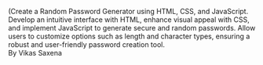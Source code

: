 (Create a Random Password Generator using HTML, CSS, and JavaScript.
Develop an intuitive interface with HTML, enhance visual appeal with CSS,
and implement JavaScript to generate secure and random passwords.
Allow users to customize options such as length and character types,
ensuring a robust and user-friendly password creation tool.
<br>
By Vikas Saxena
